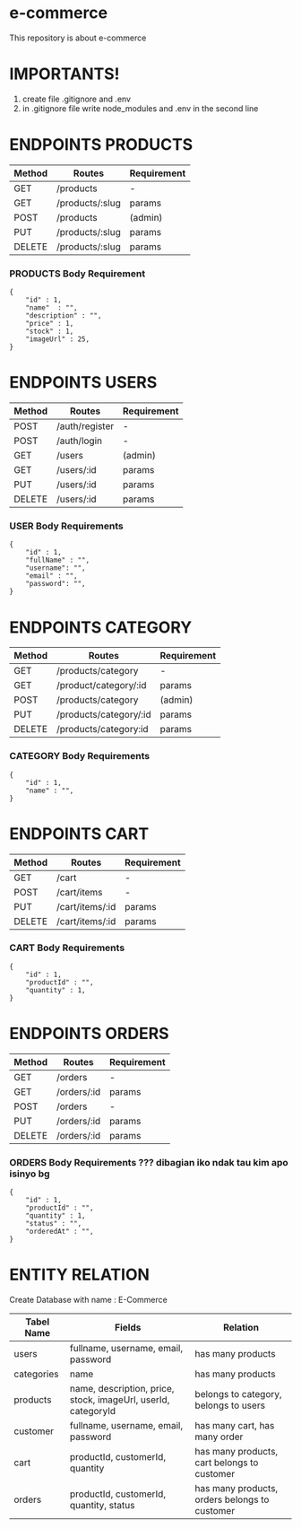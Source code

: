 # e-commerce

This repository is about e-commerce

# IMPORTANTS!

1. create file .gitignore and .env
2. in .gitignore file write node_modules and .env in the second line

# ENDPOINTS PRODUCTS

| Method | Routes          | Requirement |
| ------ | --------------- | ----------- |
| GET    | /products       | -           |
| GET    | /products/:slug | params      |
| POST   | /products       | (admin)     |
| PUT    | /products/:slug | params      |
| DELETE | /products/:slug | params      |

### PRODUCTS Body Requirement

```
{
    "id" : 1,
    "name"  : "",
    "description" : "",
    "price" : 1,
    "stock" : 1,
    "imageUrl" : 25,
}
```

# ENDPOINTS USERS

| Method | Routes         | Requirement |
| ------ | -------------- | ----------- |
| POST   | /auth/register | -           |
| POST   | /auth/login    | -           |
| GET    | /users         | (admin)     |
| GET    | /users/:id     | params      |
| PUT    | /users/:id     | params      |
| DELETE | /users/:id     | params      |

### USER Body Requirements

```
{
    "id" : 1,
    "fullName" : "",
    "username": "",
    "email" : "",
    "password": "",
}
```

# ENDPOINTS CATEGORY

| Method | Routes                 | Requirement |
| ------ | ---------------------- | ----------- |
| GET    | /products/category     | -           |
| GET    | /product/category/:id  | params      |
| POST   | /products/category     | (admin)     |
| PUT    | /products/category/:id | params      |
| DELETE | /products/category:id  | params      |

### CATEGORY Body Requirements

```
{
    "id" : 1,
    "name" : "",
}
```

# ENDPOINTS CART

| Method | Routes          | Requirement |
| ------ | --------------- | ----------- |
| GET    | /cart           | -           |
| POST   | /cart/items     | -           |
| PUT    | /cart/items/:id | params      |
| DELETE | /cart/items/:id | params      |

### CART Body Requirements

```
{
    "id" : 1,
    "productId" : "",
    "quantity" : 1,
}
```

# ENDPOINTS ORDERS

| Method | Routes      | Requirement |
| ------ | ----------- | ----------- |
| GET    | /orders     | -           |
| GET    | /orders/:id | params      |
| POST   | /orders     | -           |
| PUT    | /orders/:id | params      |
| DELETE | /orders/:id | params      |

### ORDERS Body Requirements ??? dibagian iko ndak tau kim apo isinyo bg

```
{
    "id" : 1,
    "productId" : "",
    "quantity" : 1,
    "status" : "",
    "orderedAt" : "",
}
```

# ENTITY RELATION

Create Database with name : E-Commerce

| Tabel Name | Fields                                                        | Relation                                      |
| ---------- | ------------------------------------------------------------- | --------------------------------------------- |
| users      | fullname, username, email, password                           | has many products                             |
| categories | name                                                          | has many products                             |
| products   | name, description, price, stock, imageUrl, userId, categoryId | belongs to category, belongs to users         |
| customer   | fullname, username, email, password                           | has many cart, has many order                 |
| cart       | productId, customerId, quantity                               | has many products, cart belongs to customer   |
| orders     | productId, customerId, quantity, status                       | has many products, orders belongs to customer |
